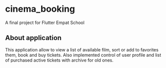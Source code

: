 # cinema_booking

A final project for Flutter Empat School

## About application

This application allow to view a list of available film, sort or add to favorites them, book and buy tickets.
Also implemented control of user profile and list of purchased active tickets with archive for old ones.
